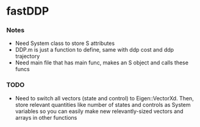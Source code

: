 # fastDDP

### Notes
* Need System class to store S attributes
* DDP.m is just a function to define, same with ddp cost and ddp trajectory
* Need main file that has main func, makes an S object and calls these funcs

### TODO
* Need to switch all vectors (state and control) to Eigen::VectorXd. Then, store relevant quantities like number of states and controls as System variables so you can easily make new relevantly-sized vectors and arrays in other functions
